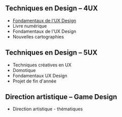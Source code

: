 ## Techniques en Design – 4UX

- [Fondamentaux de l'UX Design](/5UX/fondamentaux-ux-design-01.md)
- Livre numérique
- Fondamentaux de l'UX Design
- Nouvelles cartographies

## Techniques en Design – 5UX

- Techniques créatives en UX
- Domotique
- Fondamentaux UX Design
- Projet de fin d'année

## Direction artistique – Game Design

- Direction artistique - thématiques